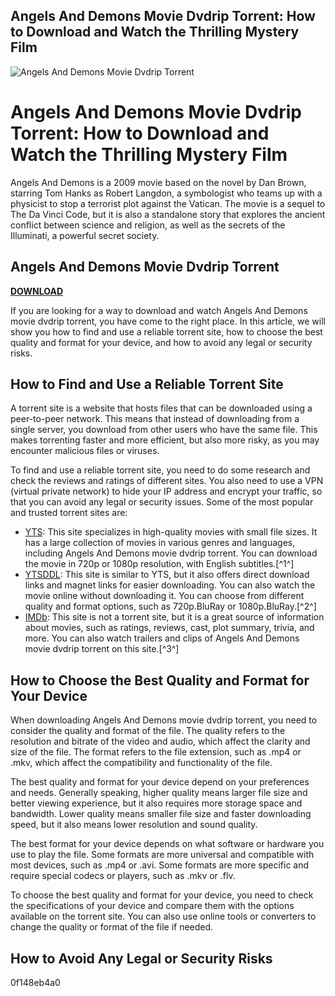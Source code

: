 ## Angels And Demons Movie Dvdrip Torrent: How to Download and Watch the Thrilling Mystery Film

 
![Angels And Demons Movie Dvdrip Torrent](https://torrentfreak.com/images/hangover.jpg)

 
# Angels And Demons Movie Dvdrip Torrent: How to Download and Watch the Thrilling Mystery Film
 
Angels And Demons is a 2009 movie based on the novel by Dan Brown, starring Tom Hanks as Robert Langdon, a symbologist who teams up with a physicist to stop a terrorist plot against the Vatican. The movie is a sequel to The Da Vinci Code, but it is also a standalone story that explores the ancient conflict between science and religion, as well as the secrets of the Illuminati, a powerful secret society.
 
## Angels And Demons Movie Dvdrip Torrent


[**DOWNLOAD**](https://vercupalo.blogspot.com/?d=2tK2IY)

 
If you are looking for a way to download and watch Angels And Demons movie dvdrip torrent, you have come to the right place. In this article, we will show you how to find and use a reliable torrent site, how to choose the best quality and format for your device, and how to avoid any legal or security risks.
 
## How to Find and Use a Reliable Torrent Site
 
A torrent site is a website that hosts files that can be downloaded using a peer-to-peer network. This means that instead of downloading from a single server, you download from other users who have the same file. This makes torrenting faster and more efficient, but also more risky, as you may encounter malicious files or viruses.
 
To find and use a reliable torrent site, you need to do some research and check the reviews and ratings of different sites. You also need to use a VPN (virtual private network) to hide your IP address and encrypt your traffic, so that you can avoid any legal or security issues. Some of the most popular and trusted torrent sites are:
 
- [YTS](https://yts.proxyninja.net/movies/angels-demons-2009): This site specializes in high-quality movies with small file sizes. It has a large collection of movies in various genres and languages, including Angels And Demons movie dvdrip torrent. You can download the movie in 720p or 1080p resolution, with English subtitles.[^1^]
- [YTSDDL](https://ytsddl.com/movie/angels-demons-2009): This site is similar to YTS, but it also offers direct download links and magnet links for easier downloading. You can also watch the movie online without downloading it. You can choose from different quality and format options, such as 720p.BluRay or 1080p.BluRay.[^2^]
- [IMDb](https://www.imdb.com/title/tt0808151/): This site is not a torrent site, but it is a great source of information about movies, such as ratings, reviews, cast, plot summary, trivia, and more. You can also watch trailers and clips of Angels And Demons movie dvdrip torrent on this site.[^3^]

## How to Choose the Best Quality and Format for Your Device
 
When downloading Angels And Demons movie dvdrip torrent, you need to consider the quality and format of the file. The quality refers to the resolution and bitrate of the video and audio, which affect the clarity and size of the file. The format refers to the file extension, such as .mp4 or .mkv, which affect the compatibility and functionality of the file.
 
The best quality and format for your device depend on your preferences and needs. Generally speaking, higher quality means larger file size and better viewing experience, but it also requires more storage space and bandwidth. Lower quality means smaller file size and faster downloading speed, but it also means lower resolution and sound quality.
 
The best format for your device depends on what software or hardware you use to play the file. Some formats are more universal and compatible with most devices, such as .mp4 or .avi. Some formats are more specific and require special codecs or players, such as .mkv or .flv.
 
To choose the best quality and format for your device, you need to check the specifications of your device and compare them with the options available on the torrent site. You can also use online tools or converters to change the quality or format of the file if needed.
 
## How to Avoid Any Legal or Security Risks
 0f148eb4a0
